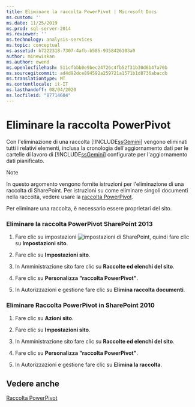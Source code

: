 ```yaml
---
title: Eliminare la raccolta PowerPivot | Microsoft Docs
ms.custom: ''
ms.date: 11/25/2019
ms.prod: sql-server-2014
ms.reviewer: ''
ms.technology: analysis-services
ms.topic: conceptual
ms.assetid: b7222318-7307-4afb-b585-9358426103a0
author: minewiskan
ms.author: owend
ms.openlocfilehash: 511cfbbb0e9bec24726c4fb52f31b30d6b47a70b
ms.sourcegitcommit: ad4d92dce894592a259721a1571b1d8736abacdb
ms.translationtype: MT
ms.contentlocale: it-IT
ms.lasthandoff: 08/04/2020
ms.locfileid: "87714604"
---
```

# <a name="delete-powerpivot-gallery"></a>Eliminare la raccolta PowerPivot
  Con l'eliminazione di una raccolta [!INCLUDE[ssGemini](../../includes/ssgemini-md.md)] vengono eliminati tutti i relativi elementi, inclusa la cronologia dell'aggiornamento dati per le cartelle di lavoro di [!INCLUDE[ssGemini](../../includes/ssgemini-md.md)] configurate per l'aggiornamento dati pianificato.

> [!NOTE]
>  In questo argomento vengono fornite istruzioni per l'eliminazione di una raccolta di SharePoint. Per istruzioni su come eliminare singoli documenti nella raccolta, vedere usare la [raccolta PowerPivot](use-power-pivot-gallery.md).

 Per eliminare una raccolta, è necessario essere proprietari del sito.

### <a name="delete-powerpivot-gallery-sharepoint-2013"></a>Eliminare la raccolta PowerPivot SharePoint 2013

1.  Fare clic su impostazioni ![impostazioni di SharePoint](../media/as-sharepoint2013-settings-gear.gif "Impostazioni di SharePoint"), quindi fare clic su **Impostazioni sito**.

2.  Fare clic su **Impostazioni sito**.

3.  In Amministrazione sito fare clic su **Raccolte ed elenchi del sito**.

4.  Fare clic su **Personalizza "raccolta PowerPivot"**.

5.  In Autorizzazioni e gestione fare clic su **Elimina raccolta documenti**.

### <a name="delete-powerpivot-gallery-sharepoint-2010"></a>Eliminare Raccolta PowerPivot in SharePoint 2010

1.  Fare clic su **Azioni sito**.

2.  Fare clic su **Impostazioni sito**.

3.  In Amministrazione sito fare clic su **Raccolte ed elenchi del sito**.

4.  Fare clic su **Personalizza "raccolta PowerPivot"**.

5.  In Autorizzazioni e gestione fare clic su **Elimina la raccolta**.

## <a name="see-also"></a>Vedere anche
 [Raccolta PowerPivot](../../index.yml)


